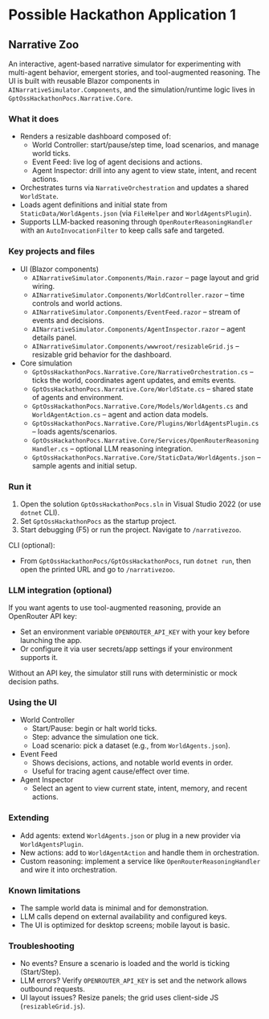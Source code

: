 # Possible Hackathon Application 1
## Narrative Zoo

An interactive, agent-based narrative simulator for experimenting with multi-agent behavior, emergent stories, and tool-augmented reasoning. The UI is built with reusable Blazor components in `AINarrativeSimulator.Components`, and the simulation/runtime logic lives in `GptOssHackathonPocs.Narrative.Core`.

### What it does
- Renders a resizable dashboard composed of:
	- World Controller: start/pause/step time, load scenarios, and manage world ticks.
	- Event Feed: live log of agent decisions and actions.
	- Agent Inspector: drill into any agent to view state, intent, and recent actions.
- Orchestrates turns via `NarrativeOrchestration` and updates a shared `WorldState`.
- Loads agent definitions and initial state from `StaticData/WorldAgents.json` (via `FileHelper` and `WorldAgentsPlugin`).
- Supports LLM-backed reasoning through `OpenRouterReasoningHandler` with an `AutoInvocationFilter` to keep calls safe and targeted.

### Key projects and files
- UI (Blazor components)
	- `AINarrativeSimulator.Components/Main.razor` – page layout and grid wiring.
	- `AINarrativeSimulator.Components/WorldController.razor` – time controls and world actions.
	- `AINarrativeSimulator.Components/EventFeed.razor` – stream of events and decisions.
	- `AINarrativeSimulator.Components/AgentInspector.razor` – agent details panel.
	- `AINarrativeSimulator.Components/wwwroot/resizableGrid.js` – resizable grid behavior for the dashboard.
- Core simulation
	- `GptOssHackathonPocs.Narrative.Core/NarrativeOrchestration.cs` – ticks the world, coordinates agent updates, and emits events.
	- `GptOssHackathonPocs.Narrative.Core/WorldState.cs` – shared state of agents and environment.
	- `GptOssHackathonPocs.Narrative.Core/Models/WorldAgents.cs` and `WorldAgentAction.cs` – agent and action data models.
	- `GptOssHackathonPocs.Narrative.Core/Plugins/WorldAgentsPlugin.cs` – loads agents/scenarios.
	- `GptOssHackathonPocs.Narrative.Core/Services/OpenRouterReasoningHandler.cs` – optional LLM reasoning integration.
	- `GptOssHackathonPocs.Narrative.Core/StaticData/WorldAgents.json` – sample agents and initial setup.

### Run it
1. Open the solution `GptOssHackathonPocs.sln` in Visual Studio 2022 (or use `dotnet` CLI).
2. Set `GptOssHackathonPocs` as the startup project.
3. Start debugging (F5) or run the project. Navigate to `/narrativezoo`.

CLI (optional):
- From `GptOssHackathonPocs/GptOssHackathonPocs`, run `dotnet run`, then open the printed URL and go to `/narrativezoo`.

### LLM integration (optional)
If you want agents to use tool-augmented reasoning, provide an OpenRouter API key:
- Set an environment variable `OPENROUTER_API_KEY` with your key before launching the app.
- Or configure it via user secrets/app settings if your environment supports it.

Without an API key, the simulator still runs with deterministic or mock decision paths.

### Using the UI
- World Controller
	- Start/Pause: begin or halt world ticks.
	- Step: advance the simulation one tick.
	- Load scenario: pick a dataset (e.g., from `WorldAgents.json`).
- Event Feed
	- Shows decisions, actions, and notable world events in order.
	- Useful for tracing agent cause/effect over time.
- Agent Inspector
	- Select an agent to view current state, intent, memory, and recent actions.

### Extending
- Add agents: extend `WorldAgents.json` or plug in a new provider via `WorldAgentsPlugin`.
- New actions: add to `WorldAgentAction` and handle them in orchestration.
- Custom reasoning: implement a service like `OpenRouterReasoningHandler` and wire it into orchestration.

### Known limitations
- The sample world data is minimal and for demonstration.
- LLM calls depend on external availability and configured keys.
- The UI is optimized for desktop screens; mobile layout is basic.

### Troubleshooting
- No events? Ensure a scenario is loaded and the world is ticking (Start/Step).
- LLM errors? Verify `OPENROUTER_API_KEY` is set and the network allows outbound requests.
- UI layout issues? Resize panels; the grid uses client-side JS (`resizableGrid.js`).



